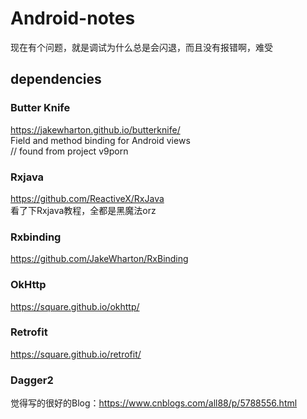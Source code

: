 # Android-notes
现在有个问题，就是调试为什么总是会闪退，而且没有报错啊，难受

## dependencies 
### Butter Knife
https://jakewharton.github.io/butterknife/   
Field and method binding for Android views   
// found from project v9porn

### Rxjava
https://github.com/ReactiveX/RxJava   
看了下Rxjava教程，全都是黑魔法orz

### Rxbinding
https://github.com/JakeWharton/RxBinding

### OkHttp
https://square.github.io/okhttp/

### Retrofit
https://square.github.io/retrofit/

### Dagger2
觉得写的很好的Blog：https://www.cnblogs.com/all88/p/5788556.html
